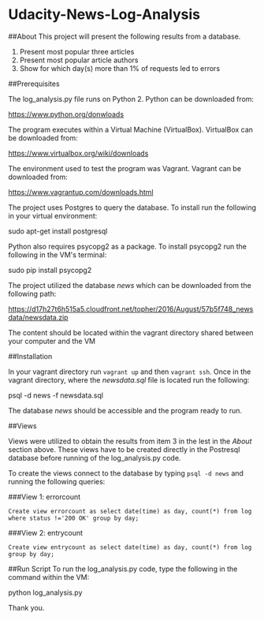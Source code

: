 # Udacity-News-Log-Analysis

##About
This project will present the following results from a database.

1. Present most popular three articles
2. Present most popular article authors
3. Show for which day(s) more than 1% of requests led to errors

##Prerequisites

The log_analysis.py file runs on Python 2. Python can be downloaded from:

https://www.python.org/donwloads

The program executes within a Virtual Machine (VirtualBox). VirtualBox can be downloaded from:

https://www.virtualbox.org/wiki/downloads

The environment used to test the program was Vagrant. Vagrant can be downloaded from:

https://www.vagrantup.com/downloads.html

The project uses Postgres to query the database. To install run the following in your virtual environment:

sudo apt-get install postgresql

Python also requires psycopg2 as a package. To install psycopg2 run the following in the VM's terminal:

sudo pip install psycopg2

The project utilized the database *news* which can be downloaded from the following path:

https://d17h27t6h515a5.cloudfront.net/topher/2016/August/57b5f748_newsdata/newsdata.zip

The content should be located within the vagrant directory shared between your computer and the VM

##Installation

In your vagrant directory run `vagrant up` and then `vagrant ssh`. Once in the vagrant directory, where the *newsdata.sql* file is located run the following:

psql -d news -f newsdata.sql

The database *news* should be accessible and the program ready to run.

##Views

Views were utilized to obtain the results from item 3 in the lest in the *About* section above. These views have to be created directly in the Postresql database before running of the log_analysis.py code.

To create the views connect to the database by typing `psql -d news` and running the following queries:

###View 1: errorcount
```
Create view errorcount as select date(time) as day, count(*) from log where status !='200 OK' group by day;
```

###View 2: entrycount
```
Create view entrycount as select date(time) as day, count(*) from log group by day;
```

##Run Script
To run the log_analysis.py code, type the following in the command within the VM:

python log_analysis.py

Thank you. 
